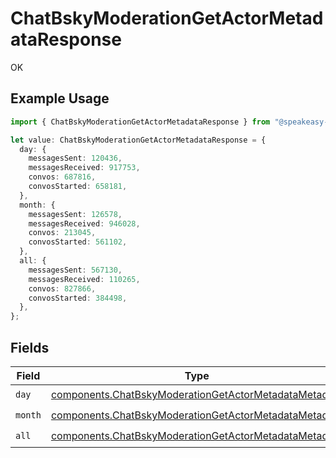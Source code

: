 # ChatBskyModerationGetActorMetadataResponse

OK

## Example Usage

```typescript
import { ChatBskyModerationGetActorMetadataResponse } from "@speakeasy-sdks/bluesky/models/operations";

let value: ChatBskyModerationGetActorMetadataResponse = {
  day: {
    messagesSent: 120436,
    messagesReceived: 917753,
    convos: 687816,
    convosStarted: 658181,
  },
  month: {
    messagesSent: 126578,
    messagesReceived: 946028,
    convos: 213045,
    convosStarted: 561102,
  },
  all: {
    messagesSent: 567130,
    messagesReceived: 110265,
    convos: 827866,
    convosStarted: 384498,
  },
};
```

## Fields

| Field                                                                                                                          | Type                                                                                                                           | Required                                                                                                                       | Description                                                                                                                    |
| ------------------------------------------------------------------------------------------------------------------------------ | ------------------------------------------------------------------------------------------------------------------------------ | ------------------------------------------------------------------------------------------------------------------------------ | ------------------------------------------------------------------------------------------------------------------------------ |
| `day`                                                                                                                          | [components.ChatBskyModerationGetActorMetadataMetadata](../../models/components/chatbskymoderationgetactormetadatametadata.md) | :heavy_check_mark:                                                                                                             | N/A                                                                                                                            |
| `month`                                                                                                                        | [components.ChatBskyModerationGetActorMetadataMetadata](../../models/components/chatbskymoderationgetactormetadatametadata.md) | :heavy_check_mark:                                                                                                             | N/A                                                                                                                            |
| `all`                                                                                                                          | [components.ChatBskyModerationGetActorMetadataMetadata](../../models/components/chatbskymoderationgetactormetadatametadata.md) | :heavy_check_mark:                                                                                                             | N/A                                                                                                                            |